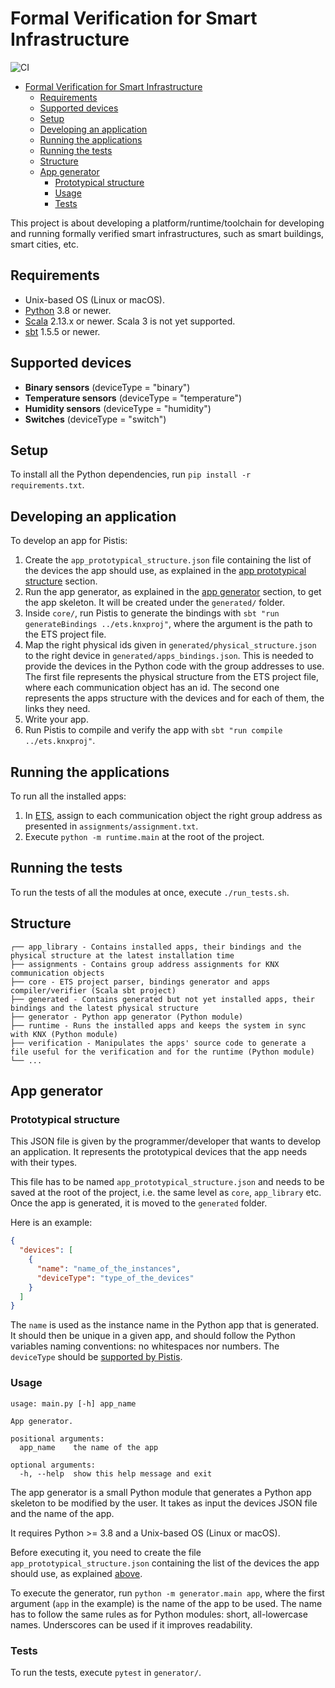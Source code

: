 # Formal Verification for Smart Infrastructure

![CI](https://github.com/dslab-epfl/smartinfra/actions/workflows/ci.yml/badge.svg)

- [Formal Verification for Smart Infrastructure](#formal-verification-for-smart-infrastructure)
  - [Requirements](#requirements)
  - [Supported devices](#supported-devices)
  - [Setup](#setup)
  - [Developing an application](#developing-an-application)
  - [Running the applications](#running-the-applications)
  - [Running the tests](#running-the-tests)
  - [Structure](#structure)
  - [App generator](#app-generator)
    - [Prototypical structure](#prototypical-structure)
    - [Usage](#usage)
    - [Tests](#tests)

This project is about developing a platform/runtime/toolchain for developing and running formally verified smart infrastructures, such as smart buildings, smart cities, etc.

## Requirements

- Unix-based OS (Linux or macOS).
- [Python](https://www.python.org) 3.8 or newer.
- [Scala](https://www.scala-lang.org) 2.13.x or newer. Scala 3 is not yet supported.
- [sbt](https://www.scala-sbt.org) 1.5.5 or newer.

## Supported devices

- **Binary sensors** (deviceType = "binary")
- **Temperature sensors** (deviceType = "temperature")
- **Humidity sensors** (deviceType = "humidity")
- **Switches** (deviceType = "switch")

## Setup

To install all the Python dependencies, run `pip install -r requirements.txt`.

## Developing an application

To develop an app for Pistis:

1. Create the `app_prototypical_structure.json` file containing the list of the devices the app should use, as explained in the [app prototypical structure](#prototypical-structure) section.
2. Run the app generator, as explained in the [app generator](#app-generator) section, to get the app skeleton. It will be created under the `generated/` folder.
3. Inside `core/`, run Pistis to generate the bindings with `sbt "run generateBindings ../ets.knxproj"`, where the argument is the path to the ETS project file.
4. Map the right physical ids given in `generated/physical_structure.json` to the right device in `generated/apps_bindings.json`. This is needed to provide the devices in the Python code with the group addresses to use. The first file represents the physical structure from the ETS project file, where each communication object has an id. The second one represents the apps structure with the devices and for each of them, the links they need.
5. Write your app.
6. Run Pistis to compile and verify the app with `sbt "run compile ../ets.knxproj"`.

## Running the applications

To run all the installed apps:

1. In [ETS](https://www.knx.org/knx-en/for-professionals/software/ets-professional/), assign to each communication object the right group address as presented in `assignments/assignment.txt`.
2. Execute `python -m runtime.main` at the root of the project.

## Running the tests

To run the tests of all the modules at once, execute `./run_tests.sh`.

## Structure

```
┌── app_library - Contains installed apps, their bindings and the physical structure at the latest installation time
├── assignments - Contains group address assignments for KNX communication objects
├── core - ETS project parser, bindings generator and apps compiler/verifier (Scala sbt project)
├── generated - Contains generated but not yet installed apps, their bindings and the latest physical structure
├── generator - Python app generator (Python module)
├── runtime - Runs the installed apps and keeps the system in sync with KNX (Python module)
├── verification - Manipulates the apps' source code to generate a file useful for the verification and for the runtime (Python module)
└── ...
```

## App generator

### Prototypical structure

This JSON file is given by the programmer/developer that wants to develop an application. It represents the prototypical devices that the app needs with their types.

This file has to be named `app_prototypical_structure.json` and needs to be saved at the root of the project, i.e. the same level as `core`, `app_library` etc. Once the app is generated, it is moved to the `generated` folder.

Here is an example:

```json
{
  "devices": [
    {
      "name": "name_of_the_instances",
      "deviceType": "type_of_the_devices"
    }
  ]
}
```

The `name` is used as the instance name in the Python app that is generated. It should then be unique in a given app, and should follow the Python variables naming conventions: no whitespaces nor numbers.
The `deviceType` should be [supported by Pistis](#supported-devices).

### Usage

```text
usage: main.py [-h] app_name

App generator.

positional arguments:
  app_name    the name of the app

optional arguments:
  -h, --help  show this help message and exit
```

The app generator is a small Python module that generates a Python app skeleton to be modified by the user. It takes as input the devices JSON file and the name of the app.

It requires Python >= 3.8 and a Unix-based OS (Linux or macOS).

Before executing it, you need to create the file `app_prototypical_structure.json` containing the list of the devices the app should use, as explained [above](#prototypical-structure).

To execute the generator, run `python -m generator.main app`, where the first argument (`app` in the example) is the name of the app to be used. The name has to follow the same rules as for Python modules: short, all-lowercase names. Underscores can be used if it improves readability.

### Tests

To run the tests, execute `pytest` in `generator/`.
